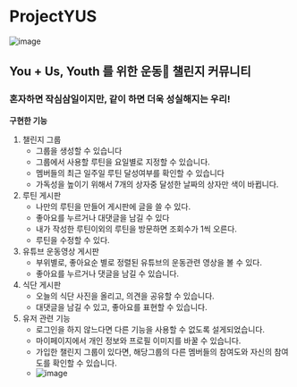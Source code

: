 # ProjectYUS
![image](https://user-images.githubusercontent.com/90673297/171552790-d26abaed-cbad-4e17-a485-b46c3e393690.png)
## You + Us, Youth 를 위한 운동🤸 챌린지 커뮤니티
### 혼자하면 작심삼일이지만, 같이 하면 더욱 성실해지는 우리! 

__구현한 기능__
1. 챌린지 그룹
    - 그룹을 생성할 수 있습니다
    - 그룹에서 사용할 루틴을 요일별로 지정할 수 있습니다.
    - 멤버들의 최근 일주일 루틴 달성여부를 확인할 수 있습니다
    - 가독성을 높이기 위해서 7개의 상자중 달성한 날짜의 상자만 색이 바뀝니다.
2. 루틴 게시판
    - 나만의 루틴을 만들어 게시판에 글을 쓸 수 있다.
    - 좋아요를 누르거나 대댓글을 남길 수 있다
    - 내가 작성한 루틴이외의 루틴을 방문하면 조회수가 1씩 오른다.
    - 루틴을 수정할 수 있다.
3. 유튜브 운동영상 게시판
    - 부위별로, 좋아요순 별로 정렬된 유튜브의 운동관련 영상을 볼 수 있다. 
    - 좋아요를 누르거나 댓글을 남길 수 있습니다.
4. 식단 게시판
    - 오늘의 식단 사진을 올리고, 의견을 공유할 수 있습니다. 
    - 대댓글을 남길 수 있고, 좋아요를 표현할 수 있습니다.
5. 유저 관련 기능
    - 로그인을 하지 않느다면 다른 기능을 사용할 수 없도록 설게되었습니다.
    - 마이페이지에서 개인 정보와 프로필 이미지를 바꿀 수 있습니다. 
    - 가입한 챌린지 그룹이 있다면, 해당그룹의 다른 멤버들의 참여도와 자신의 참여도를 확인할 수 있습니다.
    - ![image](https://user-images.githubusercontent.com/90673297/171555699-19fbb163-29c8-495d-afd2-169a2114a8b7.png)
